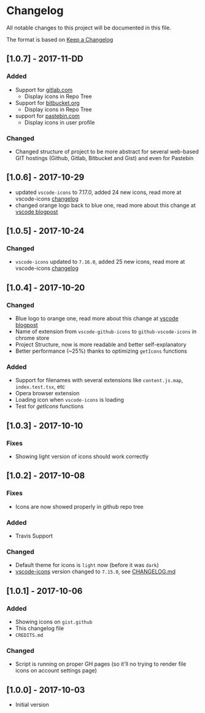 # Changelog

All notable changes to this project will be documented in this file.

The format is based on [Keep a Changelog](http://keepachangelog.com/en/1.0.0/)

## [1.0.7] - 2017-11-DD

### Added

- Support for [gitlab.com](https://about.gitlab.com/)
    - Display icons in Repo Tree
- Support for [bitbucket.org](https://bitbucket.org/)
    - Display icons in Repo Tree
- support for [pastebin.com](https://pastebin.com/)
    - Display icons in user profile

### Changed

- Changed structure of project to be more abstract for several web-based GIT hostings (Github, Gitlab, Bitbucket and Gist) and even for Pastebin

## [1.0.6] - 2017-10-29

- updated `vscode-icons` to 7.17.0, added 24 new icons, read more at vscode-icons [changelog](https://github.com/vscode-icons/vscode-icons/blob/master/CHANGELOG.md#7170-october-28-2017)
- changed orange logo back to blue one, read more about this change at [vscode blogpost](https://code.visualstudio.com/blogs/2017/10/24/theicon)

## [1.0.5] - 2017-10-24

### Changed

- `vscode-icons` updated to `7.16.0`, added 25 new icons, read more at vscode-icons [changelog](https://github.com/vscode-icons/vscode-icons/blob/master/CHANGELOG.md#7160-october-22-2017)

## [1.0.4] - 2017-10-20

### Changed

- Blue logo to orange one, read more about this change at [vscode blogpost](https://code.visualstudio.com/updates/v1_17#_new-visual-studio-code-logo)
- Name of extension from `vscode-github-icons` to `github-vscode-icons` in chrome store
- Project Structure, now is more readable and better self-explanatory
- Better performance (~25%) thanks to optimizing `getIcons` functions

### Added

- Support for filenames with several extensions like `content.js.map`, `index.test.tsx`, etc
- Opera browser extension
- Loading icon when `vscode-icons` is loading
- Test for *getIcons* functions

## [1.0.3] - 2017-10-10

### Fixes

- Showing light version of icons should work correctly

## [1.0.2] - 2017-10-08

### Fixes

- Icons are now showed properly in github repo tree

### Added

- Travis Support

### Changed

- Default theme for icons is `light` now (before it was `dark`)
- [vscode-icons](https://github.com/vscode-icons/vscode-icons) version changed to `7.15.0`, see [CHANGELOG.md](https://github.com/vscode-icons/vscode-icons/blob/master/CHANGELOG.md)

## [1.0.1] - 2017-10-06

### Added

- Showing icons on `gist.github`
- This changelog file
- `CREDITS.md`

### Changed

- Script is running on proper GH pages (so it'll no trying to render file icons on account settings page)

## [1.0.0] - 2017-10-03

- Initial version
